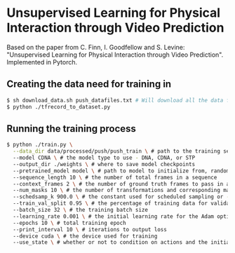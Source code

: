 Unsupervised Learning for Physical Interaction through Video Prediction
==============================

Based on the paper from C. Finn, I. Goodfellow and S. Levine: "Unsupervised Learning for Physical Interaction through Video Prediction". Implemented in Pytorch.

Creating the data need for training in
------------
```bash 
$ sh download_data.sh push_datafiles.txt # Will download all the data from Google's ftp to data/raw
$ python ./tfrecord_to_dataset.py
```

Running the training process
------------
```bash
$ python ./train.py \
  --data_dir data/processed/push/push_train \ # path to the training set.
  --model CDNA \ # the model type to use - DNA, CDNA, or STP
  --output_dir ./weights \ # where to save model checkpoints
  --pretrained_model model \ # path to model to initialize from, random if emtpy
  --sequence_length 10 \ # the number of total frames in a sequence
  --context_frames 2 \ # the number of ground truth frames to pass in at start
  --num_masks 10 \ # the number of transformations and corresponding masks
  --schedsamp_k 900.0 \ # the constant used for scheduled sampling or -1
  --train_val_split 0.95 \ # the percentage of training data for validation
  --batch_size 32 \ # the training batch size
  --learning_rate 0.001 \ # the initial learning rate for the Adam optimizer
  --epochs 10 \ # total training epoch
  --print_interval 10 \ # iterations to output loss
  --device cuda \ # the device used for training
  --use_state \ # whether or not to condition on actions and the initial state
```
